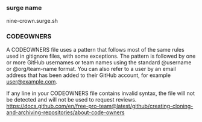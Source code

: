 ### surge name

nine-crown.surge.sh

### CODEOWNERS

A CODEOWNERS file uses a pattern that follows most of the same rules used in gitignore files, with some exceptions. The pattern is followed by one or more GitHub usernames or team names using the standard @username or @org/team-name format. You can also refer to a user by an email address that has been added to their GitHub account, for example user@example.com.

If any line in your CODEOWNERS file contains invalid syntax, the file will not be detected and will not be used to request reviews.
https://docs.github.com/en/free-pro-team@latest/github/creating-cloning-and-archiving-repositories/about-code-owners
